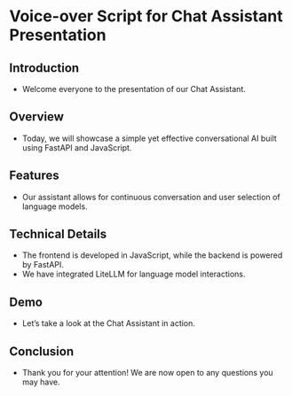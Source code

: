 # Voice-over Script for Chat Assistant Presentation

## Introduction
- Welcome everyone to the presentation of our Chat Assistant.

## Overview
- Today, we will showcase a simple yet effective conversational AI built using FastAPI and JavaScript.

## Features
- Our assistant allows for continuous conversation and user selection of language models.

## Technical Details
- The frontend is developed in JavaScript, while the backend is powered by FastAPI.
- We have integrated LiteLLM for language model interactions.

## Demo
- Let’s take a look at the Chat Assistant in action.

## Conclusion
- Thank you for your attention! We are now open to any questions you may have.